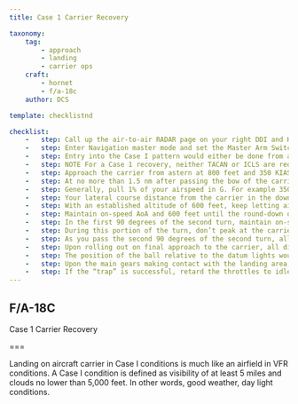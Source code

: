 ```yaml
---
title: Case 1 Carrier Recovery 

taxonomy:
    tag:
        - approach
        - landing
        - carrier ops
    craft:
        - hornet
        - f/a-18c
    author: DCS

template: checklistnd

checklist:
    -   step: Call up the air-to-air RADAR page on your right DDI and HUD repeater on your left DDI. 
    -   step: Enter Navigation master mode and set the Master Arm Switch to SAFE on the |LEFT INSTRUMENT PANEL|. Lower the arrestor hook by pressing [H] and set HUD altitude to radar. 
    -   step: Entry into the Case I pattern would either be done from a port holding pattern (5 nm diameter circle at 1.5 to 5 thousand feet over the carrier) or a direct approach into the upwind leg. In this guide, we will discuss a direct approach. 
    -   step: NOTE For a Case 1 recovery, neither TACAN or ICLS are required. Those will be discussed in Case II and III recoveries. 
    -   step: Approach the carrier from astern at 800 feet and 350 KIAS. Pass starboard of the carrier, and just close enough that you can look down to the left and visually spot the carrier deck to make sure the deck is not foul. 
    -   step: At no more than 1.5 nm after passing the bow of the carrier, initiate a level turn to the left.  
    -   step: Generally, pull 1% of your airspeed in G. For example 350 knots would equal 3.5 G. Roll out on a reciprocal landing heading and an altitude of 600 feet AGL. If your entry speed is above 350 KIAS, you may wish to extend the airbrake until your airspeed decays to 250 KIAS. Once below 150 KIAS, lower the landing gear [G] and extend flaps to FULL [Left Ctrl + F]. 
    -   step: Your lateral course distance from the carrier in the downwind leg should be 1.3 to 1.4 nm. See the TACAN section of the Navigation chapter.
    -   step: With an established altitude of 600 feet, keep letting airspeed fall until around 145 KIAS and carefully increase throttle such that you capture the on-speed AoA as indicated by the E-Bracket on the HUD and the Angle of Attack Indexer lights to the left of the HUD frame.
    -   step: Maintain on-speed AoA and 600 feet until the round-down on the stern of the carrier is visible and forms a straight line. 
    -   step: In the first 90 degrees of the second turn, maintain on-speed AoA and use throttle to adjust your decent rate between 100 and 200 feet per minute with a roll angel of 27 to 30 degrees. A good way to visualize this is to place the velocity vector just below the horizon line on the HUD such that just the vertical post and right “wing” touch the horizon line. 
    -   step: During this portion of the turn, don’t peak at the carrier, instead fly by the instruments. 
    -   step: As you pass the second 90 degrees of the second turn, allow your vertical velocity to increase to 500 feet per minute and visually acquire the carrier and IFLOS.  
    -   step: Upon rolling out on final approach to the carrier, all direction is now dictated by the Improved Fresnel Lens Optical System (IFLOS).
    -   step: The position of the ball relative to the datum lights would indicate the relative position of the aircraft to the desired glidepath. If the ball was above the datum lights (a high ball), the aircraft was above the glidepath; conversely, a low ball indicated the aircraft was below glidepath. When the ball and the datum lights were aligned horizontally, the aircraft was on glidepath.
    -   step: Upon the main gears making contact with the landing area, immediately move the throttles to full power in case the arrestor hook misses the wires. This will allow the aircraft enough power to get airborne again. 
    -   step: If the “trap” is successful, retard the throttles to idle, raise the arrestor hook [H], set flaps to AUTO [F] and taxi out of the landing area.
---
```


## F/A-18C 
Case 1 Carrier Recovery 

===

Landing on aircraft carrier in Case I conditions is much like an airfield in VFR conditions. A Case I condition is defined as visibility of at least 5 miles and clouds no lower than 5,000 feet. In other words, good weather, day light conditions. 
